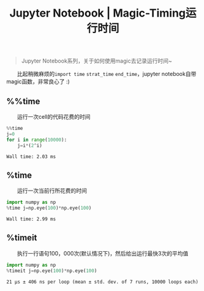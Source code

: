 ﻿---
 title: Jupyter Notebook | Magic-Timing运行时间
 date: 
 updated: 
 categories:
 - Python
 - Jupyter Notebook
 tags:
 - Python
 - Jupyter Notebook
---
>Jupyter Notebook系列，关于如何使用magic去记录运行时间~
<!--less-->

&emsp;&emsp;比起稍微麻烦的`import time` `strat_time` `end_time`，jupyter notebook自带magic函数，非常良心了 :)
## %%time
&emsp;&emsp;运行一次cell的代码花费的时间

```python
%%time
j=0
for i in range(10000):
    j=i*(2^i)
```

    Wall time: 2.03 ms
    

## %time
&emsp;&emsp;运行一次当前行所花费的时间

```python
import numpy as np
%time j=np.eye(100)*np.eye(100)
```

    Wall time: 2.99 ms

## %timeit
&emsp;&emsp;执行一行语句100，000次(默认情况下)，然后给出运行最快3次的平均值

```python
import numpy as np
%timeit j=np.eye(100)*np.eye(100)
```

    21 µs ± 406 ns per loop (mean ± std. dev. of 7 runs, 10000 loops each)
    
